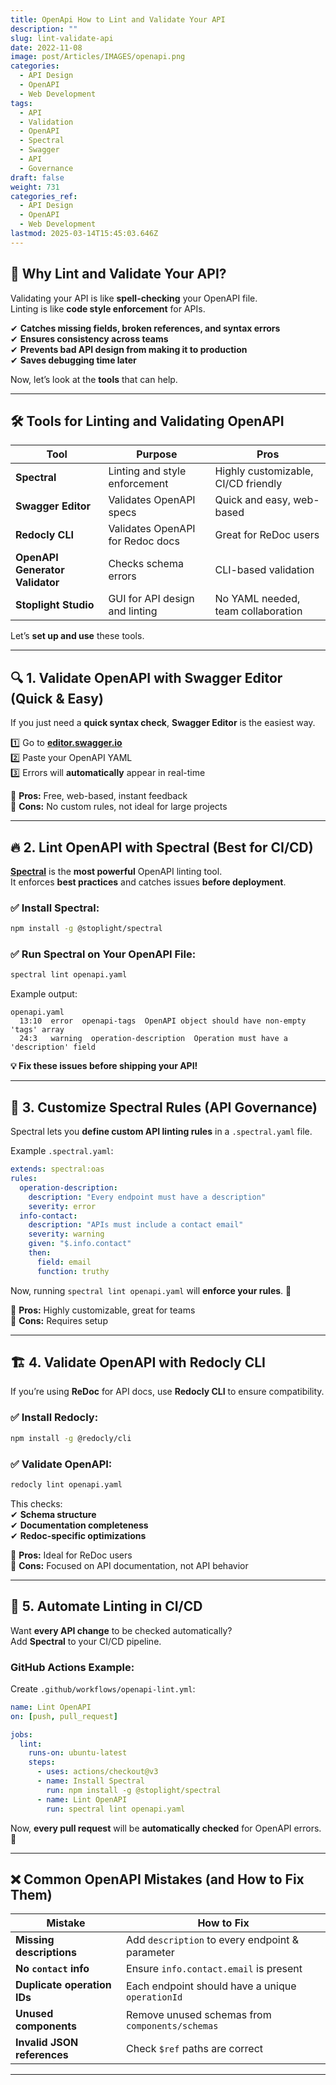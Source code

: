 ```yaml
---
title: OpenApi How to Lint and Validate Your API
description: ""
slug: lint-validate-api
date: 2022-11-08
image: post/Articles/IMAGES/openapi.png
categories:
  - API Design
  - OpenAPI
  - Web Development
tags:
  - API
  - Validation
  - OpenAPI
  - Spectral
  - Swagger
  - API
  - Governance
draft: false
weight: 731
categories_ref:
  - API Design
  - OpenAPI
  - Web Development
lastmod: 2025-03-14T15:45:03.646Z
---
```

<!-- 
# How to Lint and Validate Your API

So, you’ve built an OpenAPI definition. **Great!**  
But is it **valid**? Is it **clean**? Is it **consistent**?  

If your OpenAPI file is a mess, it could mean **broken tools, inconsistent APIs, and sad developers**. 😢  

**Good news:** You can **lint and validate** your API definition to catch errors **before** they cause trouble.  

---
-->

## 🚀 Why Lint and Validate Your API?

Validating your API is like **spell-checking** your OpenAPI file.\
Linting is like **code style enforcement** for APIs.

✔ **Catches missing fields, broken references, and syntax errors**\
✔ **Ensures consistency across teams**\
✔ **Prevents bad API design from making it to production**\
✔ **Saves debugging time later**

Now, let’s look at the **tools** that can help.

***

## 🛠 Tools for Linting and Validating OpenAPI

| Tool                            | Purpose                          | Pros                                |
| ------------------------------- | -------------------------------- | ----------------------------------- |
| **Spectral**                    | Linting and style enforcement    | Highly customizable, CI/CD friendly |
| **Swagger Editor**              | Validates OpenAPI specs          | Quick and easy, web-based           |
| **Redocly CLI**                 | Validates OpenAPI for Redoc docs | Great for ReDoc users               |
| **OpenAPI Generator Validator** | Checks schema errors             | CLI-based validation                |
| **Stoplight Studio**            | GUI for API design and linting   | No YAML needed, team collaboration  |

Let’s **set up and use** these tools.

***

## 🔍 1. Validate OpenAPI with Swagger Editor (Quick & Easy)

If you just need a **quick syntax check**, **Swagger Editor** is the easiest way.

1️⃣ Go to **[editor.swagger.io](https://editor.swagger.io/)**\
2️⃣ Paste your OpenAPI YAML\
3️⃣ Errors will **automatically** appear in real-time

🔹 **Pros:** Free, web-based, instant feedback\
🔹 **Cons:** No custom rules, not ideal for large projects

***

## 🔥 2. Lint OpenAPI with Spectral (Best for CI/CD)

[**Spectral**](https://stoplight.io/open-source/spectral) is the **most powerful** OpenAPI linting tool.\
It enforces **best practices** and catches issues **before deployment**.

### ✅ Install Spectral:

```sh
npm install -g @stoplight/spectral
```

### ✅ Run Spectral on Your OpenAPI File:

```sh
spectral lint openapi.yaml
```

Example output:

```
openapi.yaml
  13:10  error  openapi-tags  OpenAPI object should have non-empty 'tags' array
  24:3   warning  operation-description  Operation must have a 'description' field
```

**💡 Fix these issues before shipping your API!**

***

## 🔧 3. Customize Spectral Rules (API Governance)

Spectral lets you **define custom API linting rules** in a `.spectral.yaml` file.

Example `.spectral.yaml`:

```yaml
extends: spectral:oas
rules:
  operation-description:
    description: "Every endpoint must have a description"
    severity: error
  info-contact:
    description: "APIs must include a contact email"
    severity: warning
    given: "$.info.contact"
    then:
      field: email
      function: truthy
```

Now, running `spectral lint openapi.yaml` will **enforce your rules**. 🚀

🔹 **Pros:** Highly customizable, great for teams\
🔹 **Cons:** Requires setup

***

## 🏗 4. Validate OpenAPI with Redocly CLI

If you’re using **ReDoc** for API docs, use **Redocly CLI** to ensure compatibility.

### ✅ Install Redocly:

```sh
npm install -g @redocly/cli
```

### ✅ Validate OpenAPI:

```sh
redocly lint openapi.yaml
```

This checks:\
✔ **Schema structure**\
✔ **Documentation completeness**\
✔ **Redoc-specific optimizations**

🔹 **Pros:** Ideal for ReDoc users\
🔹 **Cons:** Focused on API documentation, not API behavior

***

## 🔄 5. Automate Linting in CI/CD

Want **every API change** to be checked automatically?\
Add **Spectral** to your CI/CD pipeline.

### **GitHub Actions Example:**

Create `.github/workflows/openapi-lint.yml`:

```yaml
name: Lint OpenAPI
on: [push, pull_request]

jobs:
  lint:
    runs-on: ubuntu-latest
    steps:
      - uses: actions/checkout@v3
      - name: Install Spectral
        run: npm install -g @stoplight/spectral
      - name: Lint OpenAPI
        run: spectral lint openapi.yaml
```

Now, **every pull request** will be **automatically checked** for OpenAPI errors. 🚀

***

## ❌ Common OpenAPI Mistakes (and How to Fix Them)

| Mistake                     | How to Fix                                       |
| --------------------------- | ------------------------------------------------ |
| **Missing descriptions**    | Add `description` to every endpoint & parameter  |
| **No `contact` info**       | Ensure `info.contact.email` is present           |
| **Duplicate operation IDs** | Each endpoint should have a unique `operationId` |
| **Unused components**       | Remove unused schemas from `components/schemas`  |
| **Invalid JSON references** | Check `$ref` paths are correct                   |

***

<!-- 
## 🔥 Conclusion: Linting = API Quality

If you want **clean, reliable, and future-proof APIs**, **linting and validation are essential**.

### 🏆 Recommended Setup:
✅ **Swagger Editor** – Quick syntax check  
✅ **Spectral** – Best for enforcing rules  
✅ **Redocly CLI** – If using ReDoc  
✅ **CI/CD Linting** – Automate everything  

By **validating APIs early**, you’ll **avoid broken tools, frustrated developers, and bad API experiences**. 🚀

Now go forth and **lint like a pro!** 🏆

---

## 🔑 Key Takeaways

| Summary        | Details |
|---------------|---------|
| **What is API linting?** | Checking OpenAPI specs for errors and best practices. |
| **Best quick validation tool?** | Swagger Editor (Web-based). |
| **Best full linting tool?** | Spectral (Highly customizable). |
| **Best for ReDoc users?** | Redocly CLI. |
| **How to automate linting?** | Add Spectral to CI/CD pipelines. |
| **Common OpenAPI mistakes?** | Missing descriptions, duplicate operation IDs, invalid refs. |

```
-->
